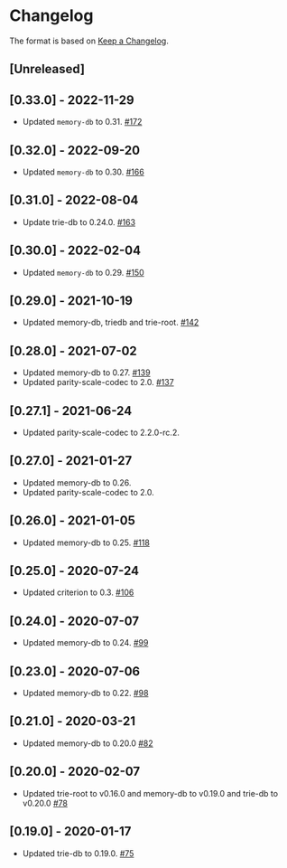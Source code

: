 # Changelog

The format is based on [Keep a Changelog].

[Keep a Changelog]: http://keepachangelog.com/en/1.0.0/

## [Unreleased]

## [0.33.0] - 2022-11-29
- Updated `memory-db` to 0.31. [#172](https://github.com/paritytech/trie/pull/172)

## [0.32.0] - 2022-09-20
- Updated `memory-db` to 0.30. [#166](https://github.com/paritytech/trie/pull/166)

## [0.31.0] - 2022-08-04
- Update trie-db to 0.24.0. [#163](https://github.com/paritytech/trie/pull/163)

## [0.30.0] - 2022-02-04
- Updated `memory-db` to 0.29. [#150](https://github.com/paritytech/trie/pull/150)

## [0.29.0] - 2021-10-19
- Updated memory-db, triedb and trie-root. [#142](https://github.com/paritytech/trie/pull/142)

## [0.28.0] - 2021-07-02
- Updated memory-db to 0.27. [#139](https://github.com/paritytech/trie/pull/139)
- Updated parity-scale-codec to 2.0. [#137](https://github.com/paritytech/trie/pull/137)

## [0.27.1] - 2021-06-24
- Updated parity-scale-codec to 2.2.0-rc.2.

## [0.27.0] - 2021-01-27
- Updated memory-db to 0.26.
- Updated parity-scale-codec to 2.0.

## [0.26.0] - 2021-01-05
- Updated memory-db to 0.25. [#118](https://github.com/paritytech/trie/pull/118)

## [0.25.0] - 2020-07-24
- Updated criterion to 0.3. [#106](https://github.com/paritytech/trie/pull/106)

## [0.24.0] - 2020-07-07
- Updated memory-db to 0.24. [#99](https://github.com/paritytech/trie/pull/99)

## [0.23.0] - 2020-07-06
- Updated memory-db to 0.22. [#98](https://github.com/paritytech/trie/pull/98)

## [0.21.0] - 2020-03-21
- Updated memory-db to 0.20.0 [#82](https://github.com/paritytech/trie/pull/82)

## [0.20.0] - 2020-02-07
- Updated trie-root to v0.16.0 and memory-db to v0.19.0 and trie-db to v0.20.0 [#78](https://github.com/paritytech/trie/pull/78)

## [0.19.0] - 2020-01-17
- Updated trie-db to 0.19.0. [#75](https://github.com/paritytech/trie/pull/75)
